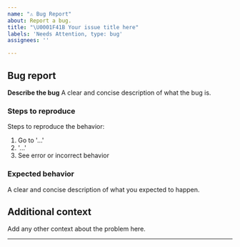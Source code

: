 ```yaml
---
name: "⚠️ Bug Report"
about: Report a bug.
title: "\U0001F41B Your issue title here"
labels: 'Needs Attention, type: bug'
assignees: ''

---
```


## Bug report

**Describe the bug**
A clear and concise description of what the bug is.

### Steps to reproduce

Steps to reproduce the behavior:

1. Go to '...'
2. '...'
3. See error or incorrect behavior

### Expected behavior

A clear and concise description of what you expected to happen.

## Additional context

Add any other context about the problem here.

---
